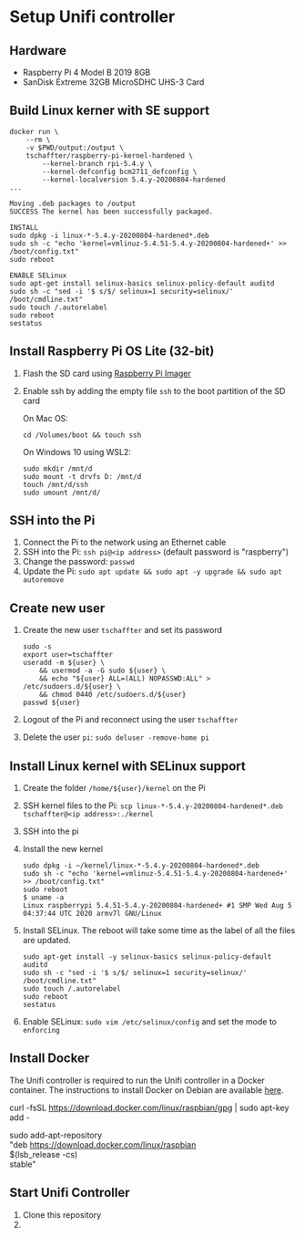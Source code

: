 # Setup Unifi controller

## Hardware

- Raspberry Pi 4 Model B 2019 8GB
- SanDisk Extreme 32GB MicroSDHC UHS-3 Card

## Build Linux kerner with SE support

```console
docker run \
    --rm \
    -v $PWD/output:/output \
    tschaffter/raspberry-pi-kernel-hardened \
        --kernel-branch rpi-5.4.y \
        --kernel-defconfig bcm2711_defconfig \
        --kernel-localversion 5.4.y-20200804-hardened
...

Moving .deb packages to /output
SUCCESS The kernel has been successfully packaged.

INSTALL
sudo dpkg -i linux-*-5.4.y-20200804-hardened*.deb
sudo sh -c "echo 'kernel=vmlinuz-5.4.51-5.4.y-20200804-hardened+' >> /boot/config.txt"
sudo reboot

ENABLE SELinux
sudo apt-get install selinux-basics selinux-policy-default auditd
sudo sh -c "sed -i '$ s/$/ selinux=1 security=selinux/' /boot/cmdline.txt"
sudo touch /.autorelabel
sudo reboot
sestatus
```

## Install Raspberry Pi OS Lite (32-bit)

1. Flash the SD card using [Raspberry Pi Imager](https://www.raspberrypi.org/documentation/installation/installing-images/README.md)
2. Enable ssh by adding the empty file `ssh` to the boot partition of the SD card

    On Mac OS:

    ```console
    cd /Volumes/boot && touch ssh
    ```

    On Windows 10 using WSL2:

    ```console
    sudo mkdir /mnt/d
    sudo mount -t drvfs D: /mnt/d
    touch /mnt/d/ssh
    sudo umount /mnt/d/
    ```

## SSH into the Pi

1. Connect the Pi to the network using an Ethernet cable
2. SSH into the Pi: `ssh pi@<ip address>` (default password is "raspberry")
3. Change the password: `passwd`
4. Update the Pi: `sudo apt update && sudo apt -y upgrade && sudo apt autoremove`

## Create new user

1. Create the new user `tschaffter` and set its password

    ```console
    sudo -s
    export user=tschaffter
    useradd -m ${user} \
        && usermod -a -G sudo ${user} \
        && echo "${user} ALL=(ALL) NOPASSWD:ALL" > /etc/sudoers.d/${user} \
        && chmod 0440 /etc/sudoers.d/${user}
    passwd ${user}
    ```

2. Logout of the Pi and reconnect using the user `tschaffter`
3. Delete the user `pi`: `sudo deluser -remove-home pi`

## Install Linux kernel with SELinux support

1. Create the folder `/home/${user}/kernel` on the Pi
2. SSH kernel files to the Pi: `scp linux-*-5.4.y-20200804-hardened*.deb tschaffter@<ip address>:./kernel`
3. SSH into the pi
4. Install the new kernel

    ```console
    sudo dpkg -i ~/kernel/linux-*-5.4.y-20200804-hardened*.deb
    sudo sh -c "echo 'kernel=vmlinuz-5.4.51-5.4.y-20200804-hardened+' >> /boot/config.txt"
    sudo reboot
    $ uname -a
    Linux raspberrypi 5.4.51-5.4.y-20200804-hardened+ #1 SMP Wed Aug 5 04:37:44 UTC 2020 armv7l GNU/Linux
    ```

5. Install SELinux. The reboot will take some time as the label of all the files
 are updated.

    ```console
    sudo apt-get install -y selinux-basics selinux-policy-default auditd
    sudo sh -c "sed -i '$ s/$/ selinux=1 security=selinux/' /boot/cmdline.txt"
    sudo touch /.autorelabel
    sudo reboot
    sestatus
    ```

6. Enable SELinux: `sudo vim /etc/selinux/config` and set the mode to `enforcing`

## Install Docker

The Unifi controller is required to run the Unifi controller in a Docker container.
The instructions to install Docker on Debian are available
[here](https://github.com/tschaffter/debian).


curl -fsSL https://download.docker.com/linux/raspbian/gpg | sudo apt-key add -



sudo add-apt-repository \
        "deb https://download.docker.com/linux/raspbian \
        $(lsb_release -cs) \
        stable"

## Start Unifi Controller

1. Clone this repository
2.


